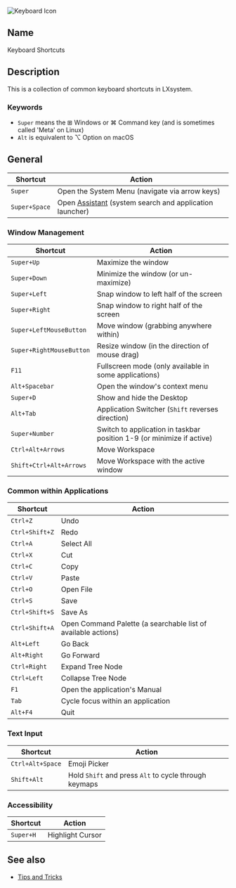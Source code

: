 ![Keyboard Icon](/res/icons/32x32/app-keyboard-settings.png)

## Name

Keyboard Shortcuts

## Description

This is a collection of common keyboard shortcuts in LXsystem.

### Keywords

-   `Super` means the ⊞ Windows or ⌘ Command key (and is sometimes called 'Meta' on Linux)
-   `Alt` is equivalent to ⌥ Option on macOS

## General

| Shortcut      | Action                                                                                         |
| ------------- | ---------------------------------------------------------------------------------------------- |
| `Super`       | Open the System Menu (navigate via arrow keys)                                                 |
| `Super+Space` | Open [Assistant](help://man/1/Applications/Assistant) (system search and application launcher) |

### Window Management

| Shortcut                 | Action                                                                |
| ------------------------ | --------------------------------------------------------------------- |
| `Super+Up`               | Maximize the window                                                   |
| `Super+Down`             | Minimize the window (or un-maximize)                                  |
| `Super+Left`             | Snap window to left half of the screen                                |
| `Super+Right`            | Snap window to right half of the screen                               |
| `Super+LeftMouseButton`  | Move window (grabbing anywhere within)                                |
| `Super+RightMouseButton` | Resize window (in the direction of mouse drag)                        |
| `F11`                    | Fullscreen mode (only available in some applications)                 |
| `Alt+Spacebar`           | Open the window's context menu                                        |
| `Super+D`                | Show and hide the Desktop                                             |
| `Alt+Tab`                | Application Switcher (`Shift` reverses direction)                     |
| `Super+Number`           | Switch to application in taskbar position 1-9 (or minimize if active) |
| `Ctrl+Alt+Arrows`        | Move Workspace                                                        |
| `Shift+Ctrl+Alt+Arrows`  | Move Workspace with the active window                                 |

### Common within Applications

| Shortcut       | Action                                                        |
| -------------- | ------------------------------------------------------------- |
| `Ctrl+Z`       | Undo                                                          |
| `Ctrl+Shift+Z` | Redo                                                          |
| `Ctrl+A`       | Select All                                                    |
| `Ctrl+X`       | Cut                                                           |
| `Ctrl+C`       | Copy                                                          |
| `Ctrl+V`       | Paste                                                         |
| `Ctrl+O`       | Open File                                                     |
| `Ctrl+S`       | Save                                                          |
| `Ctrl+Shift+S` | Save As                                                       |
| `Ctrl+Shift+A` | Open Command Palette (a searchable list of available actions) |
| `Alt+Left`     | Go Back                                                       |
| `Alt+Right`    | Go Forward                                                    |
| `Ctrl+Right`   | Expand Tree Node                                              |
| `Ctrl+Left`    | Collapse Tree Node                                            |
| `F1`           | Open the application's Manual                                 |
| `Tab`          | Cycle focus within an application                             |
| `Alt+F4`       | Quit                                                          |

### Text Input

| Shortcut         | Action                                                |
| ---------------- | ----------------------------------------------------- |
| `Ctrl+Alt+Space` | Emoji Picker                                          |
| `Shift+Alt`      | Hold `Shift` and press `Alt` to cycle through keymaps |

### Accessibility

| Shortcut  | Action           |
| --------- | ---------------- |
| `Super+H` | Highlight Cursor |

## See also

-   [Tips and Tricks](help://man/7/Tips-and-Tricks)
